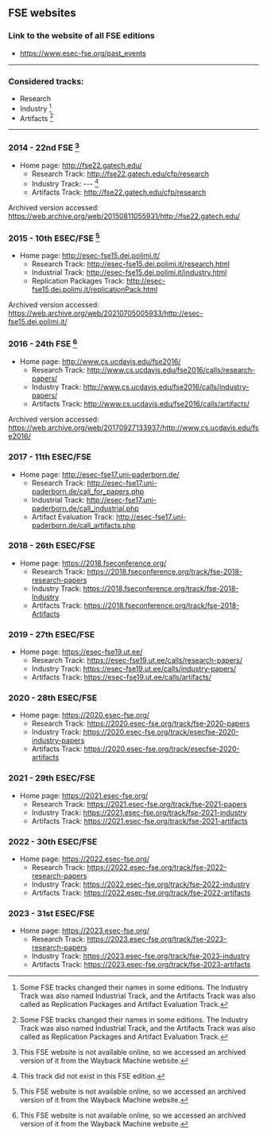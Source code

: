 ## FSE websites

### Link to the website of all FSE editions
- https://www.esec-fse.org/past_events

---

### Considered tracks:
- Research
- Industry [^1]
- Artifacts [^1]

---

### 2014 - 22nd FSE [^2]
- Home page: http://fse22.gatech.edu/
    - Research Track: http://fse22.gatech.edu/cfp/research
    - Industry Track: --- [^3]
    - Artifacts Track: http://fse22.gatech.edu/cfp/research

Archived version accessed: https://web.archive.org/web/20150811055931/http://fse22.gatech.edu/

### 2015 - 10th ESEC/FSE [^2]
- Home page: http://esec-fse15.dei.polimi.it/
    - Research Track: http://esec-fse15.dei.polimi.it/research.html
    - Industrial Track: http://esec-fse15.dei.polimi.it/industry.html
    - Replication Packages Track: http://esec-fse15.dei.polimi.it/replicationPack.html

Archived version accessed: https://web.archive.org/web/20210705005933/http://esec-fse15.dei.polimi.it/


### 2016 - 24th FSE [^2]
- Home page: http://www.cs.ucdavis.edu/fse2016/
    - Research Track: http://www.cs.ucdavis.edu/fse2016/calls/research-papers/
    - Industry Track: http://www.cs.ucdavis.edu/fse2016/calls/industry-papers/
    - Artifacts Track: http://www.cs.ucdavis.edu/fse2016/calls/artifacts/

Archived version accessed: https://web.archive.org/web/20170927133937/http://www.cs.ucdavis.edu/fse2016/


### 2017 - 11th ESEC/FSE
- Home page: http://esec-fse17.uni-paderborn.de/
    - Research Track: http://esec-fse17.uni-paderborn.de/call_for_papers.php
    - Industrial Track: http://esec-fse17.uni-paderborn.de/call_industrial.php
    - Artifact Evaluation Track: http://esec-fse17.uni-paderborn.de/call_artifacts.php


 
### 2018 - 26th ESEC/FSE
- Home page: https://2018.fseconference.org/
    - Research Track: https://2018.fseconference.org/track/fse-2018-research-papers
    - Industry Track: https://2018.fseconference.org/track/fse-2018-Industry
    - Artifacts Track: https://2018.fseconference.org/track/fse-2018-Artifacts



### 2019 - 27th ESEC/FSE
- Home page: https://esec-fse19.ut.ee/
    - Research Track: https://esec-fse19.ut.ee/calls/research-papers/
    - Industry Track: https://esec-fse19.ut.ee/calls/industry-papers/
    - Artifacts Track: https://esec-fse19.ut.ee/calls/artifacts/



### 2020 - 28th ESEC/FSE
- Home page: https://2020.esec-fse.org/
    - Research Track: https://2020.esec-fse.org/track/fse-2020-papers
    - Industry Track: https://2020.esec-fse.org/track/esecfse-2020-industry-papers
    - Artifacts Track: https://2020.esec-fse.org/track/esecfse-2020-artifacts



### 2021 - 29th ESEC/FSE
- Home page: https://2021.esec-fse.org/
    - Research Track: https://2021.esec-fse.org/track/fse-2021-papers
    - Industry Track: https://2021.esec-fse.org/track/fse-2021-industry
    - Artifacts Track: https://2021.esec-fse.org/track/fse-2021-artifacts



### 2022 - 30th ESEC/FSE
- Home page: https://2022.esec-fse.org/
    - Research Track: https://2022.esec-fse.org/track/fse-2022-research-papers
    - Industry Track: https://2022.esec-fse.org/track/fse-2022-industry
    - Artifacts Track: https://2022.esec-fse.org/track/fse-2022-artifacts



### 2023 -	31st ESEC/FSE
- Home page: https://2023.esec-fse.org/
    - Research Track: https://2023.esec-fse.org/track/fse-2023-research-papers
    - Industry Track: https://2023.esec-fse.org/track/fse-2023-industry
    - Artifacts Track: https://2023.esec-fse.org/track/fse-2023-artifacts



[^1]: Some FSE tracks changed their names in some editions. The Industry Track was also named Industrial Track, and the Artifacts Track was also called as Replication Packages and Artifact Evaluation Track.

[^2]: This FSE website is not available online, so we accessed an archived version of it from the Wayback Machine website.

[^3]: This track did not exist in this FSE edition.

